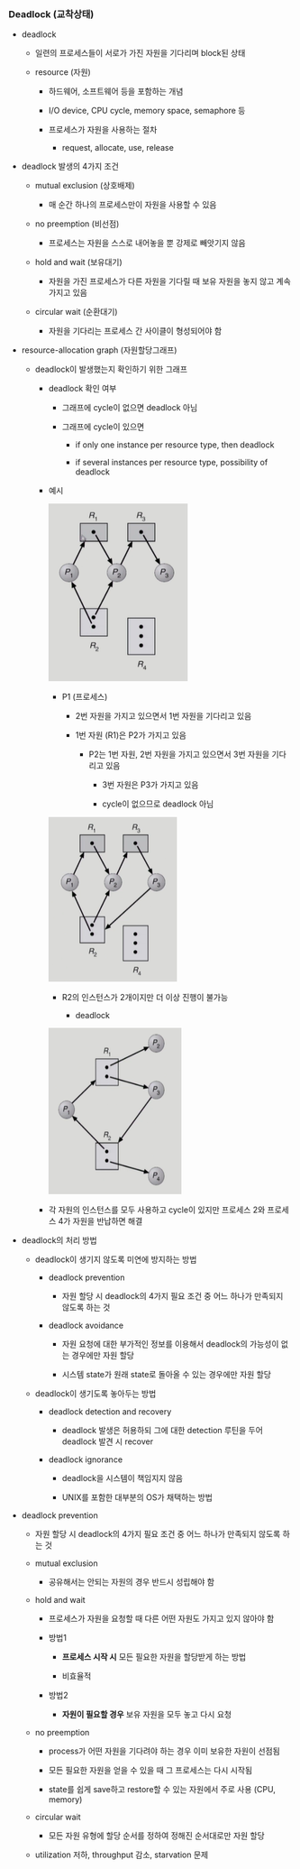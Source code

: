 ### Deadlock (교착상태)

- deadlock
  
  - 일련의 프로세스들이 서로가 가진 자원을 기다리며 block된 상태
  
  - resource (자원)
    
    - 하드웨어, 소프트웨어 등을 포함하는 개념
    
    - I/O device, CPU cycle, memory space, semaphore 등
    
    - 프로세스가 자원을 사용하는 절차
      
      - request, allocate, use, release

- deadlock 발생의 4가지 조건
  
  - mutual exclusion (상호배제)
    
    - 매 순간 하나의 프로세스만이 자원을 사용할 수 있음
  
  - no preemption (비선점)
    
    - 프로세스는 자원을 스스로 내어놓을 뿐 강제로 빼앗기지 않음
  
  - hold and wait (보유대기)
    
    - 자원을 가진 프로세스가 다른 자원을 기다릴 때 보유 자원을 놓지 않고 계속 가지고 있음
  
  - circular wait (순환대기)
    
    - 자원을 기다리는 프로세스 간 사이클이 형성되어야 함

- resource-allocation graph (자원할당그래프)
  
  - deadlock이 발생했는지 확인하기 위한 그래프
    
    - deadlock 확인 여부
      
      - 그래프에 cycle이 없으면 deadlock 아님
      
      - 그래프에 cycle이 있으면
        
        - if only one instance per resource type, then deadlock
        
        - if several instances per resource type, possibility of deadlock
    
    - 예시
      
      ![resource_allocation_graph_1](./image/resource_allocation_graph_1.png)
      
      - P1 (프로세스)
        
        - 2번 자원을 가지고 있으면서 1번 자원을 기다리고 있음
        
        - 1번 자원 (R1)은 P2가 가지고 있음
          
          - P2는 1번 자원, 2번 자원을 가지고 있으면서 3번 자원을 기다리고 있음
            
            - 3번 자원은 P3가 가지고 있음
            
            - cycle이 없으므로 deadlock 아님
      
      ![resource_allocation_graph_2](./image/resource_allocation_graph_2.png)
      
      - R2의 인스턴스가 2개이지만 더 이상 진행이 불가능
        
        - deadlock
      
      ![resource_allocation_graph_3](./image/resource_allocation_graph_3.png)
    
    - 각 자원의 인스턴스를 모두 사용하고 cycle이 있지만 프로세스 2와 프로세스 4가 자원을 반납하면 해결

- deadlock의 처리 방법
  
  - deadlock이 생기지 않도록 미연에 방지하는 방법
    
    - deadlock prevention
      
      - 자원 할당 시 deadlock의 4가지 필요 조건 중 어느 하나가 만족되지 않도록 하는 것
    
    - deadlock avoidance
      
      - 자원 요청에 대한 부가적인 정보를 이용해서 deadlock의 가능성이 없는 경우에만 자원 할당
      
      - 시스템 state가 원래 state로 돌아올 수 있는 경우에만 자원 할당
  
  - deadlock이 생기도록 놓아두는 방법
    
    - deadlock detection and recovery
      
      - deadlock 발생은 허용하되 그에 대한 detection 루틴을 두어 deadlock 발견 시  recover
    
    - deadlock ignorance
      
      - deadlock을 시스템이 책임지지 않음
      
      - UNIX를 포함한 대부분의 OS가 채택하는 방법

- deadlock prevention
  
  - 자원 할당 시 deadlock의 4가지 필요 조건 중 어느 하나가 만족되지 않도록 하는 것
  
  - mutual exclusion
    
    - 공유해서는 안되는 자원의 경우 반드시 성립해야 함
  
  - hold and wait
    
    - 프로세스가 자원을 요청할 때 다른 어떤 자원도 가지고 있지 않아야 함
    
    - 방법1
      
      - **프로세스 시작 시** 모든 필요한 자원을 할당받게 하는 방법
      
      - 비효율적
    
    - 방법2
      
      - **자원이 필요할 경우** 보유 자원을 모두 놓고 다시 요청
  
  - no preemption
    
    - process가 어떤 자원을 기다려야 하는 경우 이미 보유한 자원이 선점됨
    
    - 모든 필요한 자원을 얻을 수 있을 때 그 프로세스는 다시 시작됨
    
    - state를 쉽게 save하고 restore할 수 있는 자원에서 주로 사용 (CPU, memory)
  
  - circular wait
    
    - 모든 자원 유형에 할당 순서를 정하여 정해진 순서대로만 자원 할당
  
  - utilization 저하, throughput 감소, starvation 문제
